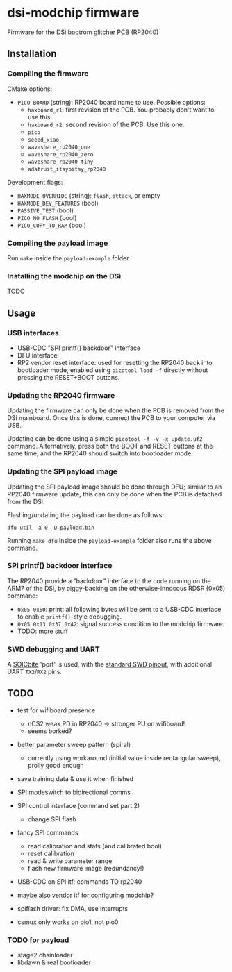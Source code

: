 # dsi-modchip firmware

Firmware for the DSi bootrom glitcher PCB (RP2040)

## Installation

### Compiling the firmware

CMake options:

* `PICO_BOARD` (string): RP2040 board name to use. Possible options:
  * `haxboard_r1`: first revision of the PCB. You probably don't want to use this.
  * `haxboard_r2`: second revision of the PCB. Use this one.
  * `pico`
  * `seeed_xiao`
  * `waveshare_rp2040_one`
  * `waveshare_rp2040_zero`
  * `waveshare_rp2040_tiny`
  * `adafruit_itsybitsy_rp2040`

Development flags:

* `HAXMODE_OVERRIDE` (string): `flash`, `attack`, or empty
* `HAXMODE_DEV_FEATURES` (bool)
* `PASSIVE_TEST` (bool)
* `PICO_NO_FLASH` (bool)
* `PICO_COPY_TO_RAM` (bool)

### Compiling the payload image

Run `make` inside the `payload-example` folder.

### Installing the modchip on the DSi

TODO

## Usage

### USB interfaces

* USB-CDC "SPI printf() backdoor" interface
* DFU interface
* RP2 vendor reset interface: used for resetting the RP2040 back into
  bootloader mode, enabled using `picotool load -f` directly without pressing
  the RESET+BOOT buttons.

### Updating the RP2040 firmware

Updating the firmware can only be done when the PCB is removed from the DSi
mainboard. Once this is done, connect the PCB to your computer via USB.

Updating can be done using a simple `picotool -f -v -x update.uf2` command.
Alternatively, press both the BOOT and RESET buttons at the same time, and the
RP2040 should switch into bootloader mode.

### Updating the SPI payload image

Updating the SPI payload image should be done through DFU; similar to an RP2040
firmware update, this can only be done when the PCB is detached from the DSi.

Flashing/updating the payload can be done as follows:

```
dfu-util -a 0 -D payload.bin
```

Running `make dfu` inside the `payload-example` folder also runs the above command.

### SPI printf() backdoor interface

The RP2040 provide a "backdoor" interface to the code running on the ARM7 of
the DSi, by piggy-backing on the otherwise-innocous RDSR (0x05) command:

* `0x05 0x50`: print: all following bytes will be sent to a USB-CDC
  interface to enable `printf()`-style debugging.
* `0x05 0x13 0x37 0x42`: signal success condition to the modchip firmware.
* TODO: more stuff

### SWD debugging and UART

A [SOICbite](https://github.com/SimonMerrett/SOICbite) 'port' is used, with
the [standard SWD pinout](https://github.com/SimonMerrett/SOICbite#pin-assignment),
with additional UART `TX2`/`RX2` pins.

## TODO

* test for wifiboard presence
  * nCS2 weak PD in RP2040 -> stronger PU on wifiboard!
  * seems borked?

* better parameter sweep pattern (spiral)
  * currently using workaround (initial value inside rectangular sweep), prolly good enough
* save training data & use it when finished

* SPI modeswitch to bidirectional comms
* SPI control interface (command set part 2)
  * change SPI flash
* fancy SPI commands
  * read calibration and stats (and calibrated bool)
  * reset calibration
  * read & write parameter range
  * flash new firmware image (redundancy!)
* USB-CDC on SPI itf: commands TO rp2040
* maybe also vendor itf for configuring modchip?

* spiflash driver: fix DMA, use interrupts
* csmux only works on pio1, not pio0

### TODO for payload

* stage2 chainloader
* libdawn &amp; real bootloader

